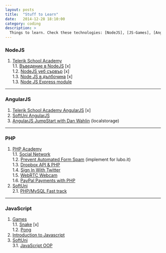 ```yaml
---
layout: posts
title:  "Stuff to Learn"
date:   2014-12-28 18:10:00
category: coding
description: >
  Things to learn. Check these technologies: [NodeJS], [JS-Games], [AngularJS], [PHP Academy]
---
```


### NodeJS

1. [Telerik School Academy](https://www.youtube.com/playlist?list=PLF4lVL1sPDSmiF3qBNkxOcAQOsGFMJhSd)  
1.1. [Въведение в NodeJS](https://www.youtube.com/watch?v=kqhTrYr0lOw) [x]  
1.2. [NodeJS уеб сървър](https://www.youtube.com/watch?v=OQM7HptXBXA) [x]  
1.3. [Node JS в дълбочина](https://www.youtube.com/watch?v=qlNz_mrPni0&index=3&list=PLF4lVL1sPDSmiF3qBNkxOcAQOsGFMJhSd) [x]  
1.3. [Node JS Express module](https://www.youtube.com/watch?v=tv3DsYIxU8c)

---

### AngularJS

1. [Telerik School Academy AngularJS](https://www.youtube.com/playlist?list=PLF4lVL1sPDSnvKV5AedV0W47R6GCSfy0Y) [x]  
2. [SoftUni AngularJS](https://www.youtube.com/playlist?list=PLlcYRzEHmgNmb6W8uo8JY85z2yeXgeC1M)  
3. [AngularJS JumpStart with Dan Wahlin](#) (localstorage)  

---

### PHP

1. [PHP Academy](https://www.youtube.com/channel/UCpOIUW62tnJTtpWFABxWZ8g)  
1.1. [Social Network](https://www.youtube.com/playlist?list=PLfdtiltiRHWEGcgVaEZQGoCNN4ye-5Hrc)  
1.2. [Prevent Automated Form Spam](https://www.youtube.com/watch?v=rYBomZIzrS4) (implement for lubo.it)  
1.3. [Dropbox API & PHP](https://www.youtube.com/playlist?list=PLfdtiltiRHWGOceoK3I3LrDL6x8mM0Ipb)  
1.4. [Sign In With Twitter](https://www.youtube.com/playlist?list=PLfdtiltiRHWHRMnQjPn9G2c1_mbdST9Ao)  
1.5. [WebRTC Webcam](https://www.youtube.com/playlist?list=PLfdtiltiRHWHfAjJVDX0N7JSVBatb8ERF)  
1.6. [PayPal Payments with PHP](https://www.youtube.com/playlist?list=PLfdtiltiRHWE_c8jjW5OeweL1c_8uqcnW)  
2. [SoftUni](#)  
2.1. [PHP/MySQL Fast track](https://www.youtube.com/playlist?list=PLlcYRzEHmgNnEp3_R64YfsmUqVWwKjke1) 

---

### JavaScript

1. [Games](https://www.youtube.com/playlist?list=PLDu4C7CHISoKbi-do2VKUfS6cv36C57y4)  
1.1. [Snake](https://www.youtube.com/watch?v=uU5YPIvJ24Y) [x]  
1.2. [Pong](https://www.youtube.com/watch?v=KApAJhkkqkA)  
2. [Introduction to Javascript](https://www.youtube.com/playlist?list=PLF343117DF6341CA7) 
3. [SoftUni](#)  
3.1. [JavaScript OOP](https://www.youtube.com/playlist?list=PLlcYRzEHmgNk9JgFU7tXEAPcZX71oNXx6)  
